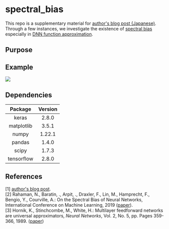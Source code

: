 ﻿# spectral_bias
This repo is a supplementary material for [author's blog post (Japanese)](https://qiita.com/drafts). Through a few instances, we investigate the existence of [spectral bias](https://arxiv.org/abs/1806.08734) especially in [DNN function approximation](https://doi.org/10.1016/0893-6080(89)90020-8). 



## Purpose

## Example

<img src="./00_tf2/figures/example.png">

## Dependencies
|Package|Version|
|:---:|:---:|
|keras|2.8.0|
|matplotlib|3.5.1|
|numpy|1.22.1|
|pandas|1.4.0|
|scipy|1.7.3|
|tensorflow|2.8.0|

## References
[1] [author's blog post](link). 
<br>
[2] Rahaman, N., Baratin, ., Arpit, ., Draxler, F., Lin, M., Hamprecht, F., Bengio, Y., Courville, A.: On the Spectral Bias of Neural Networks, International Conference on Machine Learning, 2019 ([paper](https://arxiv.org/abs/1806.08734)). 
<br>
[3] Hornik, K., Stinchcombe, M., White, H.: Multilayer feedforward networks are universal approximators, *Neural Networks*, Vol. 2, No. 5, pp. Pages 359-366, 1989. ([paper](https://doi.org/10.1016/0893-6080(89)90020-8))
